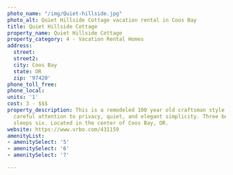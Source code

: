 ```yaml
---
photo_name: "/img/Quiet-hillside.jpg"
photo_alt: Quiet Hillside Cottage vacation rental in Coos Bay
title: Quiet Hillside Cottage
property_name: Quiet Hillside Cottage
property_category: 4 - Vacation Rental Homes
address:
  street: 
  street2: 
  city: Coos Bay
  state: OR
  zip: '97420'
phone_toll_free: 
phone_local: 
units: '1'
cost: 3 - $$$
property_description: This is a remodeled 100 year old craftsman style cottage with
  careful attention to privacy, quiet, and elegant simplicity. Three bedroom house
  sleeps six. Located in the center of Coos Bay, OR.
website: https://www.vrbo.com/431159
amenityList:
- amenitySelect: '5'
- amenitySelect: '6'
- amenitySelect: '7'

---
```

